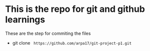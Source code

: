 <h1> This is the repo for git and github learnings</h1>

These are the step for commiting the files

<ul>
   <li>
   git clone <code> https://github.com/arpa17/git-project-p1.git</code>
   </li>
</ul>

